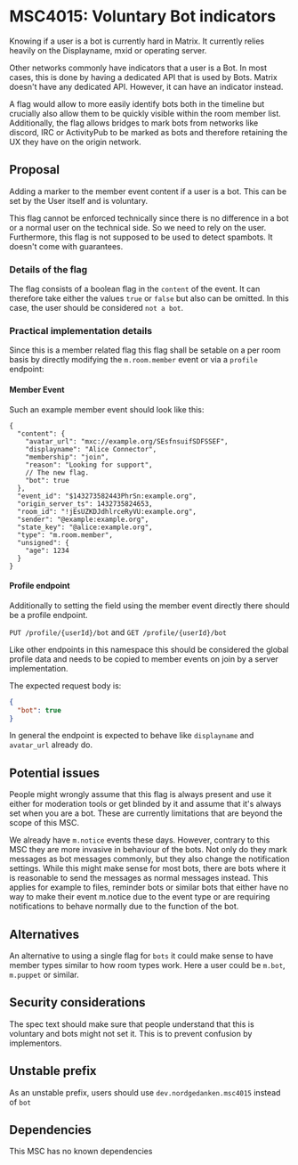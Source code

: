 # MSC4015: Voluntary Bot indicators

Knowing if a user is a bot is currently hard in Matrix. It currently relies heavily on the Displayname,
mxid or operating server.

Other networks commonly have indicators that a user is a Bot. In most cases, this is done by having
a dedicated API that is used by Bots. Matrix doesn't have any dedicated API. However, it can have
an indicator instead.

A flag would allow to more easily identify bots both in the timeline but crucially also allow them
to be quickly visible within the room member list.
Additionally, the flag allows bridges to mark bots from networks like discord, IRC or ActivityPub
to be marked as bots and therefore retaining the UX they have on the origin network.


## Proposal

Adding a marker to the member event content if a user is a bot. This can be set by the User itself
and is voluntary.

This flag cannot be enforced technically since there is no difference in a bot or a normal user on
the technical side. So we need to rely on the user. Furthermore, this flag is not supposed to be used
to detect spambots. It doesn't come with guarantees.

### Details of the flag

The flag consists of a boolean flag in the `content` of the event. It can therefore take either
the values `true` or `false` but also can be omitted. In this case, the user should be considered
`not a bot`.

### Practical implementation details

Since this is a member related flag this flag shall be setable on a per room basis by directly modifying
the `m.room.member` event or via a `profile` endpoint:

#### Member Event

Such an example member event should look like this:

```json5
{
  "content": {
    "avatar_url": "mxc://example.org/SEsfnsuifSDFSSEF",
    "displayname": "Alice Connector",
    "membership": "join",
    "reason": "Looking for support",
    // The new flag.
    "bot": true
  },
  "event_id": "$143273582443PhrSn:example.org",
  "origin_server_ts": 1432735824653,
  "room_id": "!jEsUZKDJdhlrceRyVU:example.org",
  "sender": "@example:example.org",
  "state_key": "@alice:example.org",
  "type": "m.room.member",
  "unsigned": {
    "age": 1234
  }
}
```

#### Profile endpoint

Additionally to setting the field using the member event directly there should be a profile endpoint.

`PUT /profile/{userId}/bot` and `GET /profile/{userId}/bot`

Like other endpoints in this namespace this should be considered the global profile data and needs to
be copied to member events on join by a server implementation.

The expected request body is:

```json
{
  "bot": true
}
```

In general the endpoint is expected to behave like `displayname` and `avatar_url` already do.

## Potential issues

People might wrongly assume that this flag is always present and use it either for moderation tools
or get blinded by it and assume that it's always set when you are a bot.
These are currently limitations that are beyond the scope of this MSC.

We already have `m.notice` events these days. However, contrary to this MSC they are more invasive in
behaviour of the bots. Not only do they mark messages as bot messages commonly, but they also change
the notification settings. While this might make sense for most bots, there are bots where it is
reasonable to send the messages as normal messages instead. This applies for example to files,
reminder bots or similar bots that either have no way to make their event m.notice due to the event type
or are requiring notifications to behave normally due to the function of the bot.


## Alternatives

An alternative to using a single flag for `bots` it could make sense to have member types similar to
how room types work. Here a user could be `m.bot`, `m.puppet` or similar.


## Security considerations

The spec text should make sure that people understand that this is voluntary and bots might not set it.
This is to prevent confusion by implementors.

## Unstable prefix

As an unstable prefix, users should use `dev.nordgedanken.msc4015` instead of `bot`

## Dependencies

This MSC has no known dependencies
